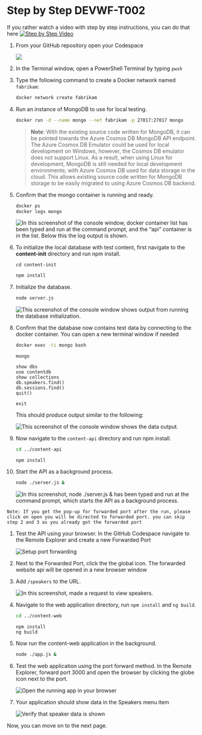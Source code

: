 # Step by Step DEVWF-T002

If you rather watch a video with step by step instructions, you can do that here
[![Step by Step Video](https://img.youtube.com/vi/YJkaPF5k_O8/0.jpg)](https://www.youtube.com/watch?v=YJkaPF5k_O8)

1. From your GitHub repository open your Codespace

    ![](https://raw.githubusercontent.com/CloudLabsAI-Azure/AIW-DevOps/main/Assets/OpenCodeSpace.png)

1. In the Terminal window, open a PowerShell Terminal by typing `pwsh`

1. Type the following command to create a Docker network named `fabrikam`:

   ```bash
   docker network create fabrikam
   ```

1. Run an instance of MongoDB to use for local testing.

   ```bash
   docker run -d --name mongo --net fabrikam -p 27017:27017 mongo
   ```

   > **Note**:  With the existing source code written for MongoDB, it can be pointed towards the Azure Cosmos DB MongoDB API endpoint. The Azure Cosmos DB Emulator could be used for local development on Windows, however, the Cosmos DB emulator does not support Linux. As a result, when using Linux for development, MongoDB is still needed for local development environments; with Azure Cosmos DB used for data storage in the cloud. This allows existing source code written for MongoDB storage to be easily migrated to using Azure Cosmos DB backend.

1. Confirm that the mongo container is running and ready.

   ```bash
   docker ps
   docker logs mongo
   ```

   ![In this screenshot of the console window, docker container list has been typed and run at the command prompt, and the “api” container is in the list. Below this the log output is shown.](https://raw.githubusercontent.com/CloudLabsAI-Azure/AIW-DevOps/main/Assets/Ex1-Task1.4.png)

1. To initialize the local database with test content, first navigate to the **content-init** directory and run npm install.

   ```
   cd content-init
   ```

   ```bash
   npm install
   ```

1. Initialize the database.

   ```bash
   node server.js
   ```

   ![This screenshot of the console window shows output from running the database initialization.](https://raw.githubusercontent.com/CloudLabsAI-Azure/AIW-DevOps/main/Assets/Ex1-Task1.7.png)

1. Confirm that the database now contains test data by connecting to the docker container. You can open a new terminal window if needed

   ```bash
   docker exec -ti mongo bash
   ```
   
   ```
   mongo
   ```

   ```text
   show dbs
   use contentdb
   show collections
   db.speakers.find()
   db.sessions.find()
   quit()
   ```
   
   ```
   exit
   ```

   This should produce output similar to the following:

   ![This screenshot of the console window shows the data output.](https://raw.githubusercontent.com/CloudLabsAI-Azure/AIW-DevOps/main/Assets/Ex1-Task1.8.png)

1. Now navigate to the `content-api` directory and run npm install.

   ```bash
   cd ../content-api
   ```
   
   ```
   npm install
   ```

1. Start the API as a background process.

    ```bash
    node ./server.js &
    ```

   ![In this screenshot, node ./server.js & has been typed and run at the command prompt, which starts the API as a background process.](https://raw.githubusercontent.com/CloudLabsAI-Azure/AIW-DevOps/main/Assets/image47.png)
    
``Note: If you get the pop-up for forwarded port after the run, please click on open you will be directed to forwarded port. you can skip step 2 and 3 as you already got the forwarded port  ``    

1. Test the API using your browser. In the GitHub Codespace navigate to the Remote Explorer and create a new Forwarded Port

    ![Setup port forwarding ](https://raw.githubusercontent.com/CloudLabsAI-Azure/AIW-DevOps/main/Assets/updated-port.png)

1. Next to the Forwarded Port, click the the global icon. The forwarded website api will be opened in a new browser window

1. Add `/speakers` to the URL.

    ![In this screenshot, made a request to view speakers.](https://raw.githubusercontent.com/CloudLabsAI-Azure/AIW-DevOps/main/Assets/SpeakersAPI.png)

1. Navigate to the web application directory, run `npm install` and `ng build`.

   ```bash
   cd ../content-web
   ```
   
   ```
   npm install
   ng build
   ```
   
1. Now run the content-web application in the background.

    ```bash
    node ./app.js &
    ```

1. Test the web application using the port forward method. In the Remote Explorer, forward port 3000 and open the browser by clicking the globe icon next to the port. 

    ![Open the running app in your browser](https://raw.githubusercontent.com/CloudLabsAI-Azure/AIW-DevOps/main/Assets/OpenBrowser.png)

1. Your application should show data in the Speakers menu item

    ![Verify that speaker data is shown](https://raw.githubusercontent.com/CloudLabsAI-Azure/AIW-DevOps/main/Assets/neuroconf-screen.png)
    
    
Now, you can move on to the next page.
